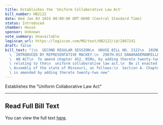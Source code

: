 ```yaml
---
title: Establishes the 'Uniform Collaborative Law Act'
bill_number: HB2122
date: Wed Jan 03 2024 00:00:00 GMT-0600 (Central Standard Time)
status: Introduced
chamber: House
sponsor: Unknown
vote_summary: Unavailable
legiscan_url: https://legiscan.com/MO/text/HB2122/id/2867241
draft: false
bill_text: "|\n  SECOND REGULAR SESSION\n  HOUSE BILL NO. 2122\n  102ND GENERAL ASSEMBLY\n\
  \  INTRODUCED BY REPRESENTATIVE MACKEY.\n  2987H.01I DANARADEMANMILLER,ChiefClerk\n\
  \  AN ACT\n  To amend chapter 452, RSMo, by adding thereto twenty-two new sections\
  \ relating to the\n  uniform collaborative law act.\n  Be it enacted by the General\
  \ Assembly of the state of Missouri, as follows:\n  Section A. Chapter 452, RSMo,\
  \ is amended by adding thereto twenty-two new"
---
```

Establishes the "Uniform Collaborative Law Act"

---

## Read Full Bill Text

You can view the full text [here](https://legiscan.com/MO/text/HB2122/id/2867241).
